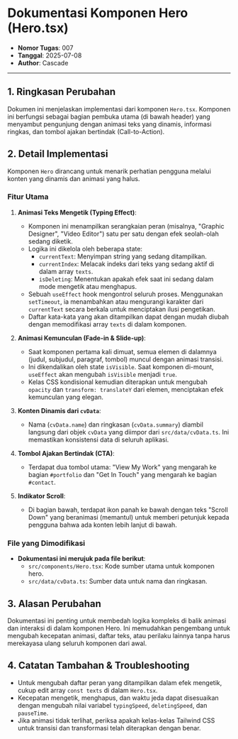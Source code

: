 # Dokumentasi Komponen Hero (Hero.tsx)

- **Nomor Tugas**: 007
- **Tanggal**: 2025-07-08
- **Author**: Cascade

---

## 1. Ringkasan Perubahan

Dokumen ini menjelaskan implementasi dari komponen `Hero.tsx`. Komponen ini berfungsi sebagai bagian pembuka utama (di bawah header) yang menyambut pengunjung dengan animasi teks yang dinamis, informasi ringkas, dan tombol ajakan bertindak (Call-to-Action).

## 2. Detail Implementasi

Komponen `Hero` dirancang untuk menarik perhatian pengguna melalui konten yang dinamis dan animasi yang halus.

### Fitur Utama

1.  **Animasi Teks Mengetik (Typing Effect)**:
    - Komponen ini menampilkan serangkaian peran (misalnya, "Graphic Designer", "Video Editor") satu per satu dengan efek seolah-olah sedang diketik.
    - Logika ini dikelola oleh beberapa state:
        - `currentText`: Menyimpan string yang sedang ditampilkan.
        - `currentIndex`: Melacak indeks dari teks yang sedang aktif di dalam array `texts`.
        - `isDeleting`: Menentukan apakah efek saat ini sedang dalam mode mengetik atau menghapus.
    - Sebuah `useEffect` hook mengontrol seluruh proses. Menggunakan `setTimeout`, ia menambahkan atau mengurangi karakter dari `currentText` secara berkala untuk menciptakan ilusi pengetikan.
    - Daftar kata-kata yang akan ditampilkan dapat dengan mudah diubah dengan memodifikasi array `texts` di dalam komponen.

2.  **Animasi Kemunculan (Fade-in & Slide-up)**:
    - Saat komponen pertama kali dimuat, semua elemen di dalamnya (judul, subjudul, paragraf, tombol) muncul dengan animasi transisi.
    - Ini dikendalikan oleh state `isVisible`. Saat komponen di-mount, `useEffect` akan mengubah `isVisible` menjadi `true`.
    - Kelas CSS kondisional kemudian diterapkan untuk mengubah `opacity` dan `transform: translateY` dari elemen, menciptakan efek kemunculan yang elegan.

3.  **Konten Dinamis dari `cvData`**:
    - Nama (`cvData.name`) dan ringkasan (`cvData.summary`) diambil langsung dari objek `cvData` yang diimpor dari `src/data/cvData.ts`. Ini memastikan konsistensi data di seluruh aplikasi.

4.  **Tombol Ajakan Bertindak (CTA)**:
    - Terdapat dua tombol utama: "View My Work" yang mengarah ke bagian `#portfolio` dan "Get In Touch" yang mengarah ke bagian `#contact`.

5.  **Indikator Scroll**:
    - Di bagian bawah, terdapat ikon panah ke bawah dengan teks "Scroll Down" yang beranimasi (memantul) untuk memberi petunjuk kepada pengguna bahwa ada konten lebih lanjut di bawah.

### File yang Dimodifikasi

- **Dokumentasi ini merujuk pada file berikut**:
  - `src/components/Hero.tsx`: Kode sumber utama untuk komponen hero.
  - `src/data/cvData.ts`: Sumber data untuk nama dan ringkasan.

## 3. Alasan Perubahan

Dokumentasi ini penting untuk membedah logika kompleks di balik animasi dan interaksi di dalam komponen Hero. Ini memudahkan pengembang untuk mengubah kecepatan animasi, daftar teks, atau perilaku lainnya tanpa harus merekayasa ulang seluruh komponen dari awal.

## 4. Catatan Tambahan & Troubleshooting

- Untuk mengubah daftar peran yang ditampilkan dalam efek mengetik, cukup edit array `const texts` di dalam `Hero.tsx`.
- Kecepatan mengetik, menghapus, dan waktu jeda dapat disesuaikan dengan mengubah nilai variabel `typingSpeed`, `deletingSpeed`, dan `pauseTime`.
- Jika animasi tidak terlihat, periksa apakah kelas-kelas Tailwind CSS untuk transisi dan transformasi telah diterapkan dengan benar.
